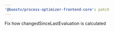 ```yaml
---
'@boostv/process-optimizer-frontend-core': patch
---
```


Fix how changedSinceLastEvaluation is calculated
